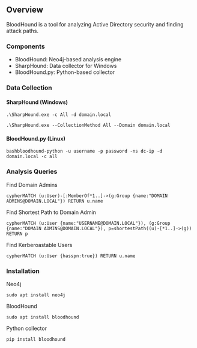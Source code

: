## Overview

BloodHound is a tool for analyzing Active Directory security and finding attack paths.

### Components

- BloodHound: Neo4j-based analysis engine
- SharpHound: Data collector for Windows
- BloodHound.py: Python-based collector

### Data Collection

#### SharpHound (Windows)

```
.\SharpHound.exe -c All -d domain.local
```

```
.\SharpHound.exe --CollectionMethod All --Domain domain.local
```

#### BloodHound.py (Linux)

```
bashbloodhound-python -u username -p password -ns dc-ip -d domain.local -c all
```

### Analysis Queries

Find Domain Admins

```
cypherMATCH (u:User)-[:MemberOf*1..]->(g:Group {name:"DOMAIN ADMINS@DOMAIN.LOCAL"}) RETURN u.name
```

Find Shortest Path to Domain Admin

```
cypherMATCH (u:User {name:"USERNAME@DOMAIN.LOCAL"}), (g:Group {name:"DOMAIN ADMINS@DOMAIN.LOCAL"}), p=shortestPath((u)-[*1..]->(g)) RETURN p
```

Find Kerberoastable Users

```
cypherMATCH (u:User {hasspn:true}) RETURN u.name
```

### Installation

Neo4j

```
sudo apt install neo4j
```

BloodHound

```
sudo apt install bloodhound
```

Python collector

```
pip install bloodhound
```